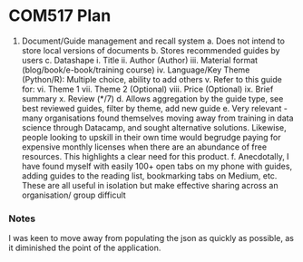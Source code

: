 
# COM517 Plan
1.	Document/Guide management and recall system
a.	Does not intend to store local versions of documents
b.	Stores recommended guides by users
c.	Datashape
i.	Title
ii.	Author (Author)
iii.	Material format (blog/book/e-book/training course)
iv.	Language/Key Theme (Python/R): Multiple choice, ability to add others
v.	Refer to this guide for:
vi.	Theme 1
vii.	Theme 2 (Optional)
viii.	Price (Optional)
ix.	Brief summary
x.	Review (*/7)
d.	Allows aggregation by the guide type, see best reviewed guides, filter by theme, add new guide
e.	Very relevant - many organisations found themselves moving away from training in data science through Datacamp, and sought alternative solutions. Likewise, people looking to upskill in their own time would begrudge paying for expensive monthly licenses when there are an abundance of free resources. This highlights a clear need for this product.
f.	Anecdotally, I have found myself with easily 100+ open tabs on my phone with guides, adding guides to the reading list, bookmarking tabs on Medium, etc. These are all useful in isolation but make effective sharing across an organisation/ group difficult



### Notes
I was keen to move away from populating the json as quickly as possible, as it diminished the point of the application.

